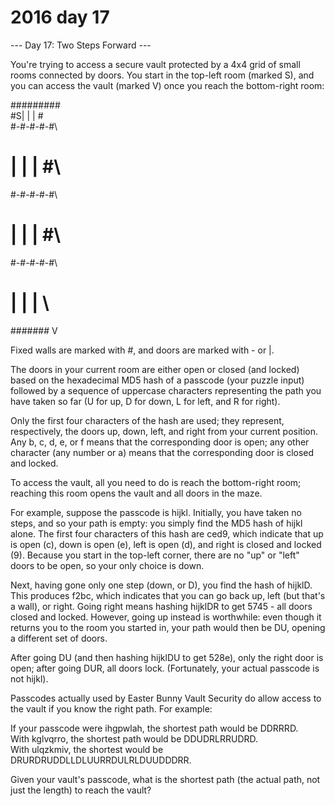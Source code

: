 # 2016 day 17

--- Day 17: Two Steps Forward ---

You're trying to access a secure vault protected by a 4x4 grid of small rooms connected by doors. You start in the top-left room (marked S), and you can access the vault (marked V) once you reach the bottom-right room:



#########\
#S| | | #\
#-#-#-#-#\
# | | | #\
#-#-#-#-#\
# | | | #\
#-#-#-#-#\
# | | |  \
####### V



Fixed walls are marked with #, and doors are marked with - or |.



The doors in your current room are either open or closed (and locked) based on the hexadecimal MD5 hash of a passcode (your puzzle input) followed by a sequence of uppercase characters representing the path you have taken so far (U for up, D for down, L for left, and R for right).



Only the first four characters of the hash are used; they represent, respectively, the doors up, down, left, and right from your current position. Any b, c, d, e, or f means that the corresponding door is open; any other character (any number or a) means that the corresponding door is closed and locked.



To access the vault, all you need to do is reach the bottom-right room; reaching this room opens the vault and all doors in the maze.



For example, suppose the passcode is hijkl. Initially, you have taken no steps, and so your path is empty: you simply find the MD5 hash of hijkl alone. The first four characters of this hash are ced9, which indicate that up is open (c), down is open (e), left is open (d), and right is closed and locked (9). Because you start in the top-left corner, there are no "up" or "left" doors to be open, so your only choice is down.



Next, having gone only one step (down, or D), you find the hash of hijklD. This produces f2bc, which indicates that you can go back up, left (but that's a wall), or right. Going right means hashing hijklDR to get 5745 - all doors closed and locked. However, going up instead is worthwhile: even though it returns you to the room you started in, your path would then be DU, opening a different set of doors.



After going DU (and then hashing hijklDU to get 528e), only the right door is open; after going DUR, all doors lock. (Fortunately, your actual passcode is not hijkl).



Passcodes actually used by Easter Bunny Vault Security do allow access to the vault if you know the right path.  For example:



If your passcode were ihgpwlah, the shortest path would be DDRRRD.\
With kglvqrro, the shortest path would be DDUDRLRRUDRD.\
With ulqzkmiv, the shortest would be DRURDRUDDLLDLUURRDULRLDUUDDDRR.



Given your vault's passcode, what is the shortest path (the actual path, not just the length) to reach the vault?



